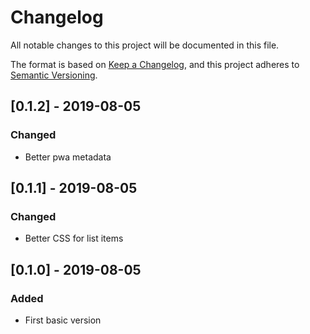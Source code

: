 # Changelog

All notable changes to this project will be documented in this file.

The format is based on [Keep a Changelog](https://keepachangelog.com/en/1.0.0/),
and this project adheres to [Semantic Versioning](https://semver.org/spec/v2.0.0.html).

## [0.1.2] - 2019-08-05

### Changed

-   Better pwa metadata

## [0.1.1] - 2019-08-05

### Changed

-   Better CSS for list items

## [0.1.0] - 2019-08-05

### Added

-   First basic version
